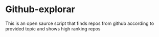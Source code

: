 # Github-explorar
This is an open saurce script that finds repos from github according to provided topic and shows high ranking repos
